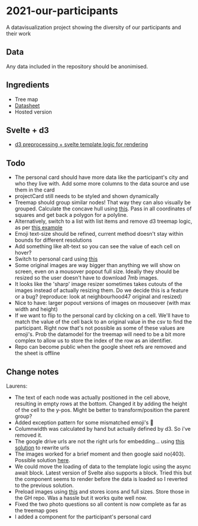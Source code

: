 # 2021-our-participants
A datavisualization project showing the diversity of our participants and their work

## Data
Any data included in the repository should be anonimised.

## Ingredients
- Tree map
- [Datasheet](https://docs.google.com/spreadsheets/d/e/2PACX-1vTpHsrDU_GQb1bscKLWeyuWt_5N5UglcmtuyfjizGE3h27UKIJ9f-UvOFv7mOsoM3POpYq_vSrAXwK_/pub?gid=1518708891&single=true&output=csv)
- Hosted version

## Svelte + d3
- [d3 preprocessing + svelte template logic for rendering](https://svelte.dev/repl/8262eb73a08f48adba8e0b706c1a939f?version=3.22.1)

## Todo
- The personal card should have more data like the participant's city and who they live with. Add some more columns to the data source and use them in the card
- projectCard still needs to be styled and shown dynamically
- Treemap should group similar nodes! That way they can also visually be grouped. Calculate the concave hull using [this](https://github.com/mapbox/concaveman). Pass in all coordinates of squares and get back a polygon for a polyline.
- Alternatively, switch to a list with list items and remove d3 treemap logic, as per [this example](https://observablehq.com/d/f9298c71ebe65027)
- Emoji text-size should be refined, current method doesn't stay within bounds for different resolutions
- Add something like alt-text so you can see the value of each cell on hover?
- Switch to personal card using [this](https://www.w3schools.com/howto/howto_css_flip_card.asp)
- Some original images are way bigger than anything we will show on screen, even on a mousover popout full size. Ideally they should be resized so the user doesn't have to download 7mb images.
- It looks like the 'sharp' image resizer sometimes takes cutouts of the images instead of actually resizing them. Do we decide this is a feature or a bug? (reproduce: look at neighbourhood47 original and resized)
- Nice to have: larger popout versions of images on mouseover (with max width and height)
- If we want to flip to the personal card by clicking on a cell. We'll have to match the value of the cell back to an original value in the csv to find the participant. Right now that's not possible as some of these values are emoji's. Prob the datamodel for the treemap will need to be a bit more complex to allow us to store the index of the row as an identifier. 
- Repo can become public when the google sheet refs are removed and the sheet is offline

## Change notes
Laurens:
- The text of each node was actually positioned in the cell above, resulting in empty rows at the bottom. Changed it by adding the height of the cell to the y-pos. Might be better to transform/position the parent group?
- Added exception pattern for some mismatched emoji's 🙁
- Columnwidth was calculated by hand but actually defined by d3. So i've removed it.
- The google drive urls are not the right urls for embedding... using [this solution](https://dev.to/temmietope/embedding-a-google-drive-image-in-html-3mm9) to rewrite urls
- The images worked for a brief moment and then google said no(403). Possible solution [here](https://stackoverflow.com/questions/60129114/how-to-fix-403-error-while-displaying-images-from-google-drive).
- We could move the loading of data to the template logic using the async await block. Latest version of Svelte also supports a <then> block. Tried this but the component seems to render before the data is loaded so I reverted to the previous solution.
- Preload images using [this](https://sharp.pixelplumbing.com/) and stores icons and full sizes. Store those in the GH repo. Was a hassle but it works quite well now. 
- Fixed the two photo questions so all content is now complete as far as the treemap goes
- I added a component for the participant's personal card